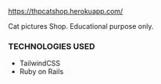 https://thpcatshop.herokuapp.com/

Cat pictures Shop. Educational purpose only.

### TECHNOLOGIES USED

- TailwindCSS
- Ruby on Rails
